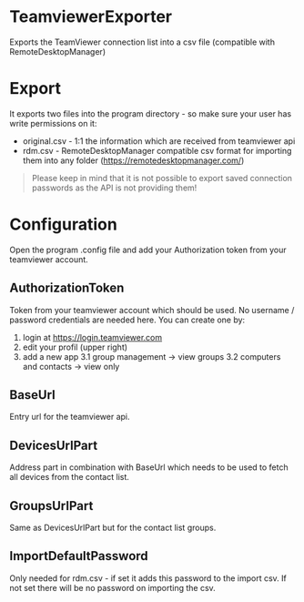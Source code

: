 # TeamviewerExporter
Exports the TeamViewer connection list into a csv file (compatible with RemoteDesktopManager)

# Export
It exports two files into the program directory - so make sure your user has write permissions on it:
- original.csv - 1:1 the information which are received from teamviewer api
- rdm.csv - RemoteDesktopManager compatible csv format for importing them into any folder (https://remotedesktopmanager.com/)

> Please keep in mind that it is not possible to export saved connection passwords as the API is not providing them!

# Configuration
Open the program .config file and add your Authorization token from your teamviewer account.

## AuthorizationToken
Token from your teamviewer account which should be used. No username / password credentials are needed here. You can create one by:
1. login at https://login.teamviewer.com
2. edit your profil (upper right)
3. add a new app
 3.1 group management -> view groups
 3.2 computers and contacts -> view only

## BaseUrl
Entry url for the teamviewer api.

## DevicesUrlPart
Address part in combination with BaseUrl which needs to be used to fetch all devices from the contact list.

## GroupsUrlPart
Same as DevicesUrlPart but for the contact list groups.

## ImportDefaultPassword
Only needed for rdm.csv - if set it adds this password to the import csv. If not set there will be no password on importing the csv.
